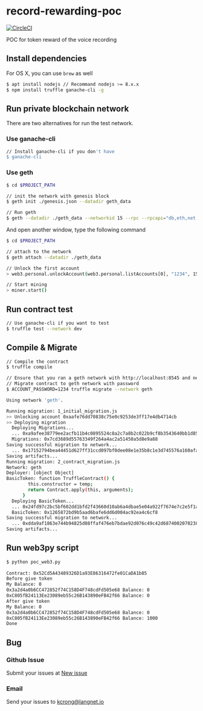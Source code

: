 # record-rewarding-poc 
[![CircleCI](https://circleci.com/gh/LanguageNetwork/record-rewarding-poc/tree/master.svg?style=svg)](https://circleci.com/gh/LanguageNetwork/record-rewarding-poc)

POC for token reward of the voice recording 

## Install dependencies

For OS X, you can use `brew` as well
```bash
$ apt install nodejs // Recommand nodejs >= 8.x.x
$ npm install truffle ganache-cli -g
```

## Run private blockchain network
There are two alternatives for run the test network.

### Use ganache-cli
```bash
// Install ganache-cli if you don't have
$ ganache-cli
```

### Use geth
```bash  
$ cd $PROJECT_PATH

// init the network with genesis block
$ geth init ./genesis.json --datadir geth_data

// Run geth 
$ geth --datadir ./geth_data --networkid 15 --rpc --rpcapi="db,eth,net,web3,personal,web3" --verbosity 3
```

And open another window, type the following command

```bash
$ cd $PROJECT_PATH

// attach to the network
$ geth attach --datadir ./geth_data

// Unlock the first account
> web3.personal.unlockAccount(web3.personal.listAccounts[0], "1234", 15000);

// Start mining
> miner.start()
```

## Run contract test
```bash
// Use ganache-cli if you want to test
$ truffle test --network dev
```

## Compile & Migrate
```bash
// Compile the contract
$ truffle compile

// Ensure that you ran a geth network with http://localhost:8545 and network id should be 15
// Migrate contract to geth network with password
$ ACCOUNT_PASSWORD=1234 truffle migrate --network geth

Using network 'geth'.

Running migration: 1_initial_migration.js
>> Unlocking account 0xaafe76dd70838c75e0c9253de3ff17e4db4714cb
>> Deploying migration
  Deploying Migrations...
  ... 0xa9afee38779ee2acfb11b4c0895524c8a2c7a8b2c022b9cf8b3543640bb1d851
  Migrations: 0x7cd3689d55763349f264a4ac2a51450a5d8e9a88
Saving successful migration to network...
  ... 0x17152794bea44451d627ff31ccd097bf0dee08e1e35b8c1e3d745576a160afa9
Saving artifacts...
Running migration: 2_contract_migration.js
Network: geth
Deployer: [object Object]
BasicToken: function TruffleContract() {
        this.constructor = temp;
        return Contract.apply(this, arguments);
      }
  Deploying BasicToken...
  ... 0x24fd97c2bc5bf602dd1bfd2f43660d10ab6a4dbae5e04a922f7674e7c2e5f1a5
  BasicToken: 0x1265872bd9b5aad6bafe6dd6d004ac92ea4c6cf8
Saving successful migration to network...
  ... 0xdda9af1863e744b94825d08ffaf476eb7bdae92d076c49c42d6874002070238a
Saving artifacts...
```

## Run web3py script
```bash
$ python poc_web3.py       
  
Contract: 0x52Cd5A43489326D1a93E86316472fe01CaDA1b85
Before give token
My Balance: 0
0x3a2d4a0b6CC472852f74C158D4F748cdFd505e68 Balance: 0
0xC805fB24113Ee23089eb55c26B143890eFB42f66 Balance: 0
After give token
My Balance: 0
0x3a2d4a0b6CC472852f74C158D4F748cdFd505e68 Balance: 0
0xC805fB24113Ee23089eb55c26B143890eFB42f66 Balance: 1000
Done
```

## Bug
### Github Issue
Submit your issues at [New issue](https://github.com/LanguageNetwork/record-rewarding-poc/issues/new)

### Email
Send your issues to [kcrong@langnet.io](mailto:kcrong@langnet.io)